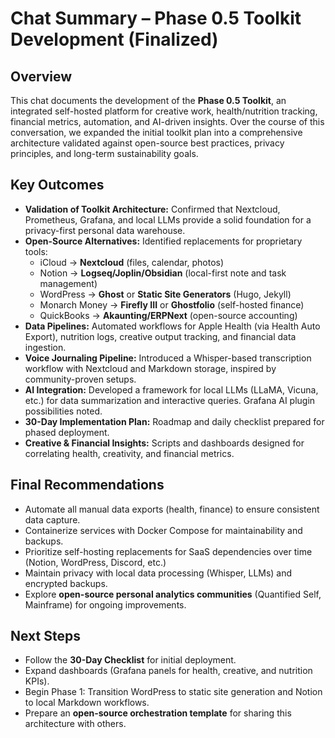 
# Chat Summary – Phase 0.5 Toolkit Development (Finalized)

## **Overview**
This chat documents the development of the **Phase 0.5 Toolkit**, an integrated self-hosted platform for creative work, health/nutrition tracking, financial metrics, automation, and AI-driven insights. Over the course of this conversation, we expanded the initial toolkit plan into a comprehensive architecture validated against open-source best practices, privacy principles, and long-term sustainability goals.

## **Key Outcomes**
- **Validation of Toolkit Architecture:** Confirmed that Nextcloud, Prometheus, Grafana, and local LLMs provide a solid foundation for a privacy-first personal data warehouse.
- **Open-Source Alternatives:** Identified replacements for proprietary tools:
  - iCloud → **Nextcloud** (files, calendar, photos)
  - Notion → **Logseq/Joplin/Obsidian** (local-first note and task management)
  - WordPress → **Ghost** or **Static Site Generators** (Hugo, Jekyll)
  - Monarch Money → **Firefly III** or **Ghostfolio** (self-hosted finance)
  - QuickBooks → **Akaunting/ERPNext** (open-source accounting)
- **Data Pipelines:** Automated workflows for Apple Health (via Health Auto Export), nutrition logs, creative output tracking, and financial data ingestion.
- **Voice Journaling Pipeline:** Introduced a Whisper-based transcription workflow with Nextcloud and Markdown storage, inspired by community-proven setups.
- **AI Integration:** Developed a framework for local LLMs (LLaMA, Vicuna, etc.) for data summarization and interactive queries. Grafana AI plugin possibilities noted.
- **30-Day Implementation Plan:** Roadmap and daily checklist prepared for phased deployment.
- **Creative & Financial Insights:** Scripts and dashboards designed for correlating health, creativity, and financial metrics.

## **Final Recommendations**
- Automate all manual data exports (health, finance) to ensure consistent data capture.
- Containerize services with Docker Compose for maintainability and backups.
- Prioritize self-hosting replacements for SaaS dependencies over time (Notion, WordPress, Discord, etc.)
- Maintain privacy with local data processing (Whisper, LLMs) and encrypted backups.
- Explore **open-source personal analytics communities** (Quantified Self, Mainframe) for ongoing improvements.

## **Next Steps**
- Follow the **30-Day Checklist** for initial deployment.
- Expand dashboards (Grafana panels for health, creative, and nutrition KPIs).
- Begin Phase 1: Transition WordPress to static site generation and Notion to local Markdown workflows.
- Prepare an **open-source orchestration template** for sharing this architecture with others.
